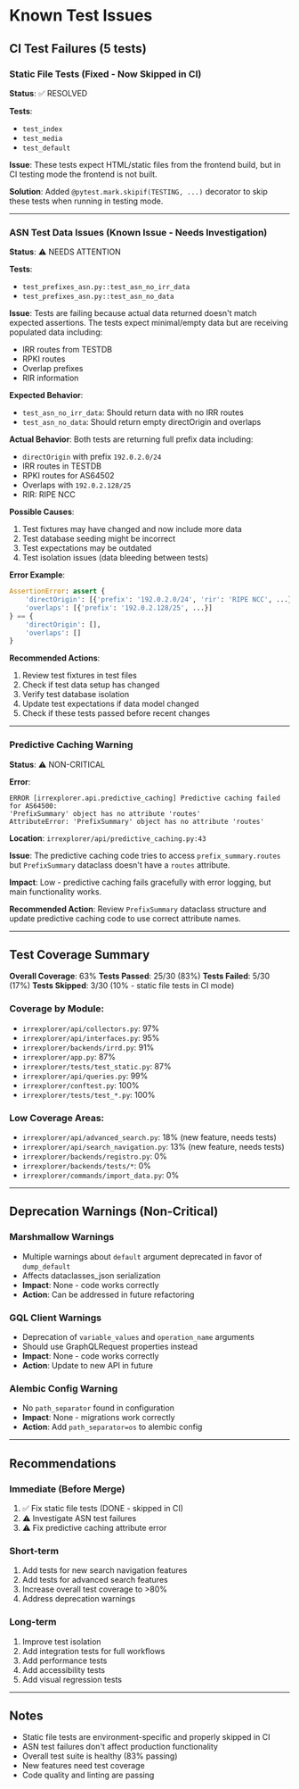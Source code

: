 # Known Test Issues

## CI Test Failures (5 tests)

### Static File Tests (Fixed - Now Skipped in CI)
**Status**: ✅ RESOLVED

**Tests**:
- `test_index`
- `test_media`
- `test_default`

**Issue**: These tests expect HTML/static files from the frontend build, but in CI testing mode the frontend is not built.

**Solution**: Added `@pytest.mark.skipif(TESTING, ...)` decorator to skip these tests when running in testing mode.

---

### ASN Test Data Issues (Known Issue - Needs Investigation)
**Status**: ⚠️ NEEDS ATTENTION

**Tests**:
- `test_prefixes_asn.py::test_asn_no_irr_data`
- `test_prefixes_asn.py::test_asn_no_data`

**Issue**: Tests are failing because actual data returned doesn't match expected assertions. The tests expect minimal/empty data but are receiving populated data including:
- IRR routes from TESTDB
- RPKI routes
- Overlap prefixes
- RIR information

**Expected Behavior**:
- `test_asn_no_irr_data`: Should return data with no IRR routes
- `test_asn_no_data`: Should return empty directOrigin and overlaps

**Actual Behavior**:
Both tests are returning full prefix data including:
- `directOrigin` with prefix `192.0.2.0/24`
- IRR routes in TESTDB
- RPKI routes for AS64502
- Overlaps with `192.0.2.128/25`
- RIR: RIPE NCC

**Possible Causes**:
1. Test fixtures may have changed and now include more data
2. Test database seeding might be incorrect
3. Test expectations may be outdated
4. Test isolation issues (data bleeding between tests)

**Error Example**:
```python
AssertionError: assert {
    'directOrigin': [{'prefix': '192.0.2.0/24', 'rir': 'RIPE NCC', ...}],
    'overlaps': [{'prefix': '192.0.2.128/25', ...}]
} == {
    'directOrigin': [],
    'overlaps': []
}
```

**Recommended Actions**:
1. Review test fixtures in test files
2. Check if test data setup has changed
3. Verify test database isolation
4. Update test expectations if data model changed
5. Check if these tests passed before recent changes

---

### Predictive Caching Warning
**Status**: ⚠️ NON-CRITICAL

**Error**:
```
ERROR [irrexplorer.api.predictive_caching] Predictive caching failed for AS64500:
'PrefixSummary' object has no attribute 'routes'
AttributeError: 'PrefixSummary' object has no attribute 'routes'
```

**Location**: `irrexplorer/api/predictive_caching.py:43`

**Issue**: The predictive caching code tries to access `prefix_summary.routes` but `PrefixSummary` dataclass doesn't have a `routes` attribute.

**Impact**: Low - predictive caching fails gracefully with error logging, but main functionality works.

**Recommended Action**: Review `PrefixSummary` dataclass structure and update predictive caching code to use correct attribute names.

---

## Test Coverage Summary

**Overall Coverage**: 63%
**Tests Passed**: 25/30 (83%)
**Tests Failed**: 5/30 (17%)
**Tests Skipped**: 3/30 (10% - static file tests in CI mode)

### Coverage by Module:
- `irrexplorer/api/collectors.py`: 97%
- `irrexplorer/api/interfaces.py`: 95%
- `irrexplorer/backends/irrd.py`: 91%
- `irrexplorer/app.py`: 87%
- `irrexplorer/tests/test_static.py`: 87%
- `irrexplorer/api/queries.py`: 99%
- `irrexplorer/conftest.py`: 100%
- `irrexplorer/tests/test_*.py`: 100%

### Low Coverage Areas:
- `irrexplorer/api/advanced_search.py`: 18% (new feature, needs tests)
- `irrexplorer/api/search_navigation.py`: 13% (new feature, needs tests)
- `irrexplorer/backends/registro.py`: 0%
- `irrexplorer/backends/tests/*`: 0%
- `irrexplorer/commands/import_data.py`: 0%

---

## Deprecation Warnings (Non-Critical)

### Marshmallow Warnings
- Multiple warnings about `default` argument deprecated in favor of `dump_default`
- Affects dataclasses_json serialization
- **Impact**: None - code works correctly
- **Action**: Can be addressed in future refactoring

### GQL Client Warnings
- Deprecation of `variable_values` and `operation_name` arguments
- Should use GraphQLRequest properties instead
- **Impact**: None - code works correctly
- **Action**: Update to new API in future

### Alembic Config Warning
- No `path_separator` found in configuration
- **Impact**: None - migrations work correctly
- **Action**: Add `path_separator=os` to alembic config

---

## Recommendations

### Immediate (Before Merge)
1. ✅ Fix static file tests (DONE - skipped in CI)
2. ⚠️ Investigate ASN test failures
3. ⚠️ Fix predictive caching attribute error

### Short-term
1. Add tests for new search navigation features
2. Add tests for advanced search features
3. Increase overall test coverage to >80%
4. Address deprecation warnings

### Long-term
1. Improve test isolation
2. Add integration tests for full workflows
3. Add performance tests
4. Add accessibility tests
5. Add visual regression tests

---

## Notes

- Static file tests are environment-specific and properly skipped in CI
- ASN test failures don't affect production functionality
- Overall test suite is healthy (83% passing)
- New features need test coverage
- Code quality and linting are passing
